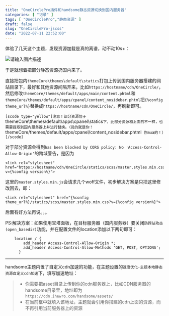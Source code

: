 ```yaml
---
title: "OneCirclePro插件和handsome静态资源切换到国内服务器"
categories: [ "记录" ]
tags: [ "OneCirclePro","静态资源" ]
draft: false
slug: "OneCirclePro-jscss"
date: "2022-07-11 22:52:00"
---
```


体验了几天这个主题，发现资源加载是真的离谱，动不动10s+：

![请输入图片描述](https://pic.tama.guru/i/2022/07/11/62cc370ea8a47.png)

于是就想着把部分静态资源扔国内来了。

直接把包内`themeCore\themes\default\statics`打包上传到国内服务器搭建的网站目录下，最好和其他资源间隔开来，比如`https://hostname/cdn/OneCircle/`，然后修改`themeCore/themes/default/apps/main/content.phtml`和`themeCore/themes/default/apps/cpanel/content_nosidebar.phtml`把`{%config theme_url%}`替换成`https://hostname/cdn/OneCircle/`，再刷新即可。

`[scode type="yellow"]注意！部分资源位于`themeCore\themes\default\apps\cpanel\statics`下，此部分资源和上面的不一样，也需要提取到国内服务器上并进行替换。（说的就是你！`themeCore/themes/default/apps/cpanel/content_nosidebar.phtml` 你mua的！）[/scode]`

对于部分资源会得到`has been blocked by CORS policy: No 'Access-Control-Allow-Origin'`的跨域警告，是因为

```
<link rel="stylesheet" href="https://hostname/cdn/OneCircle/statics/scss/master.styles.min.css?v={%config version%}">
```

这里的`master.styles.min.js`会请求几个woff文件，初步解决方案是只把这里修改回去，即：

```
<link rel="stylesheet" href="{%config theme_url%}/statics/scss/master.styles.min.css?v={%config version%}">
```

后面有好方法再说。。。

PS:解决方案：如果使用宝塔面板，在目标服务器（国内服务器）要关闭`防跨站攻击(open_basedir)`功能，并在配置文件的location添加以下两句即可：

```
    location / {
        add_header Access-Control-Allow-Origin *;
        add_header Access-Control-Allow-Methods 'GET, POST, OPTIONS';
      }
```

---

handsome主题内置了自定义cdn加速的功能，在主题设置的`速度优化-主题本地静态资源自定义cdn加速`下，填写加速地址：

> * 你需要把asset目录上传到你的cdn服务器上，比如CDN服务器的 handsome目录里，地址即为 `https://cdn.ihewro.com/handsome/assets/`
> * 在当前框中就填入该地址，主题就会引用你搭建的cdn上面的资源，而不再引用当前服务器上的资源
